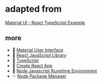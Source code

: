 # adapted from
[Material UI - React TypeScript Example](https://github.com/mui/material-ui/tree/master/examples/create-react-app-with-typescript/public "Material UI - React TypeScript Example")
## more
- 💖 [Material User Interface](https://mui.com/ "this is ~mui~ you silly head")
- 🖤 [React JavaScript Library](https://reacjs.org/ "this is ~react~ you silly head")
- 💙 [TypeScript](https://www.typescriptlang.org/ "this is ~ts~ you silly head")
- 💜 [Create React App](https://create-react-app.dev/docs/adding-typescript/ "no abbreviation :(")
- 🌺 [Node Javascript Runetime Environment](https://nodejs.org/en/ "this is ~node~ you silly head")
- ✨ [Node Package Manager](https://www.npmjs.com/ "this is ~npm~ you silly head")
